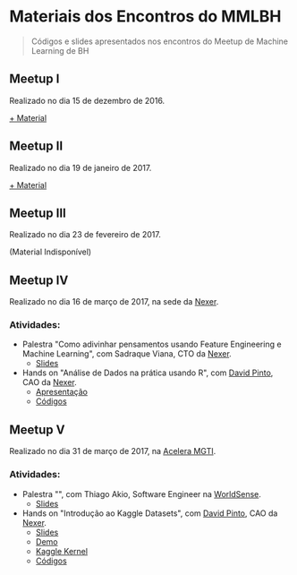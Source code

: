 Materiais dos Encontros do MMLBH
================

> Códigos e slides apresentados nos encontros do Meetup de Machine Learning de BH

Meetup I
--------

Realizado no dia 15 de dezembro de 2016.

[+ Material](https://github.com/mmlbh/Codes-and-presentations/tree/master/1%C2%BA%20MMLBh)

Meetup II
---------

Realizado no dia 19 de janeiro de 2017.

[+ Material](https://github.com/mmlbh/Codes-and-presentations/tree/master/2%C2%BA%20MMLBh)

Meetup III
----------

Realizado no dia 23 de fevereiro de 2017.

(Material Indisponível)

Meetup IV
---------

Realizado no dia 16 de março de 2017, na sede da [Nexer](https://www.nexer.com.br/).

### Atividades:

-   Palestra "Como adivinhar pensamentos usando Feature Engineering e Machine Learning", com Sadraque Viana, CTO da [Nexer](https://www.nexer.com.br/).
    -   [Slides]()
-   Hands on "Análise de Dados na prática usando R", com [David Pinto](https://github.com/davpinto), CAO da [Nexer](https://www.nexer.com.br/).
    -   [Apresentação](http://davpinto.com/mmlbh-eda/)
    -   [Códigos](https://github.com/davpinto/mmlbh-eda)

Meetup V
--------

Realizado no dia 31 de março de 2017, na [Acelera MGTI](http://www.aceleramgti.com/).

### Atividades:

-   Palestra "", com Thiago Akio, Software Engineer na [WorldSense](https://www.worldsense.com).
    -   [Slides](https://docs.google.com/presentation/d/19yC6grfLLB3je3Kq3tYi30i9eA7Yzf38bD3N2x_WUUU/pub?slide=id.g35f391192_00)
-   Hands on "Introdução ao Kaggle Datasets", com [David Pinto](https://github.com/davpinto), CAO da [Nexer](https://www.nexer.com.br/).
    -   [Slides](https://davpinto.github.io/mmlbh-kaggle)
    -   [Demo](https://github.com/davpinto/mmlbh-kaggle/blob/master/demo/kernel.md)
    -   [Kaggle Kernel](https://www.kaggle.com/davidpinto/d/uciml/adult-census-income/validating-some-beliefs-about-income-bias/)
    -   [Códigos](https://github.com/davpinto/mmlbh-kaggle)
